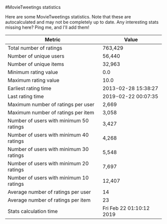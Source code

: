 #MovieTweetings statistics

Here are some MovieTweetings statistics. Note that these are autocalculated and may not be completely up to date. Any interesting stats missing here? Ping me, and I'll add them!

Metric | Value
--- | ---
Total number of ratings                 | 763,429
Number of unique users                  | 56,440
Number of unique items                  | 32,963
Minimum rating value                    | 0.0
Maximum rating value                    | 10.0
Earliest rating time                    | 2013-02-28 15:38:27
Last rating time                        | 2019-02-22 00:07:35
Maximum number of ratings per user      | 2,669
Maximum number of ratings per item      | 3,058
Number of users with minimum 50 ratings | 3,427
Number of users with minimum 40 ratings | 4,268
Number of users with minimum 30 ratings | 5,548
Number of users with minimum 20 ratings | 7,697
Number of users with minimum 10 ratings | 12,407
Average number of ratings per user      | 14
Average number of ratings per item      | 23
Stats calculation time                  | Fri Feb 22 01:10:12 2019

